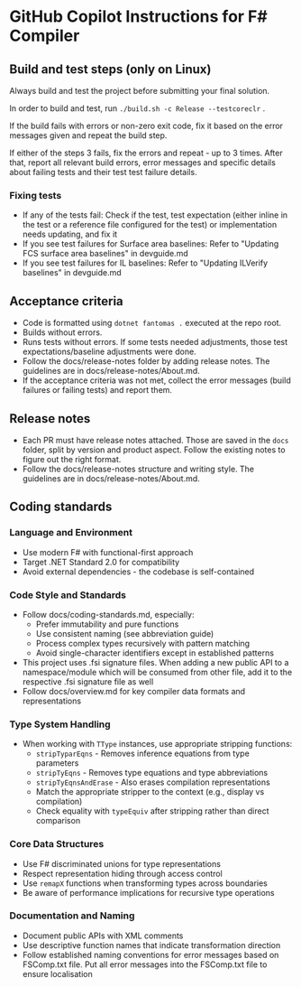 # GitHub Copilot Instructions for F# Compiler

## Build and test steps (only on Linux)

Always build and test the project before submitting your final solution.

In order to build and test, run  `./build.sh -c Release --testcoreclr` .

If the build fails with errors or non-zero exit code, fix it based on the error messages given and repeat the build step.

If either of the steps 3 fails, fix the errors and repeat - up to 3 times.
After that, report all relevant build errors, error messages and specific details about failing tests and their test test failure details.

### Fixing tests

- If any of the tests fail: Check if the test, test expectation (either inline in the test or a reference file configured for the test) or implementation needs updating, and fix it
- If you see test failures for Surface area baselines: Refer to "Updating FCS surface area baselines" in devguide.md
- If you see test failures for IL baselines: Refer to "Updating ILVerify baselines" in devguide.md


## Acceptance criteria

- Code is formatted using `dotnet fantomas .` executed at the repo root.
- Builds without errors.
- Runs tests without errors. If some tests needed adjustments, those test expectations/baseline adjustments were done.
- Follow the docs/release-notes folder by adding release notes. The guidelines are in docs/release-notes/About.md.
- If the acceptance criteria was not met, collect the error messages (build failures or failing tests) and report them.

## Release notes
- Each PR must have release notes attached. Those are saved in the `docs` folder, split by version and product aspect. Follow the existing notes to figure out the right format.
- Follow the docs/release-notes structure and writing style. The guidelines are in docs/release-notes/About.md.

## Coding standards

### Language and Environment
- Use modern F# with functional-first approach
- Target .NET Standard 2.0 for compatibility
- Avoid external dependencies - the codebase is self-contained

### Code Style and Standards
- Follow docs/coding-standards.md, especially:
  - Prefer immutability and pure functions
  - Use consistent naming (see abbreviation guide)
  - Process complex types recursively with pattern matching
  - Avoid single-character identifiers except in established patterns
- This project uses .fsi signature files. When adding a new public API to a namespace/module which will be consumed from other file, add it to the respective .fsi signature file as well
- Follow docs/overview.md for key compiler data formats and representations

### Type System Handling
- When working with `TType` instances, use appropriate stripping functions:
  - `stripTyparEqns` - Removes inference equations from type parameters
  - `stripTyEqns` - Removes type equations and type abbreviations
  - `stripTyEqnsAndErase` - Also erases compilation representations
  - Match the appropriate stripper to the context (e.g., display vs compilation)
  - Check equality with `typeEquiv` after stripping rather than direct comparison

### Core Data Structures
- Use F# discriminated unions for type representations
- Respect representation hiding through access control
- Use `remapX` functions when transforming types across boundaries
- Be aware of performance implications for recursive type operations

### Documentation and Naming
- Document public APIs with XML comments
- Use descriptive function names that indicate transformation direction
- Follow established naming conventions for error messages based on FSComp.txt file. Put all error messages into the FSComp.txt file to ensure localisation
